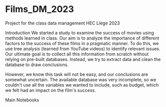 # Films_DM_2023
Project for the class data management HEC Liège 2023

Introduction
We started a study to examine the success of movies using methods learned in class. Our aim is to analyze the importance of different factors to the success of these films in a pragmatic manner. To do this, we use tree analysis (learned from YouTube videos) to identify relevant issues. Our ultimate goal is to collect all this information from scratch without relying on pre-built databases. Instead, we try to extract data and clean the database to draw conclusions.

However, we know this task will not be easy, and our conclusions are somewhat uncertain. The available database was very incomplete, so we couldn't use all the variables we wanted to include, such as budget, which we felt had an impact on the film's success.

Main Notebooks



